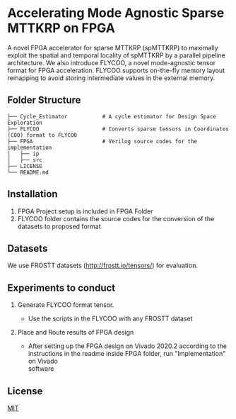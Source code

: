 # Accelerating Mode Agnostic Sparse MTTKRP on FPGA

A novel FPGA accelerator for sparse MTTKRP (spMTTKRP) to maximally exploit the spatial and temporal locality of spMTTKRP by a parallel pipeline architecture. We also introduce FLYCOO, a novel mode-agnostic tensor format for FPGA acceleration. FLYCOO supports on-the-fly memory layout remapping to avoid storing intermediate values in the external memory.

## Folder Structure

    ├── Cycle_Estimator           # A cycle estimator for Design Space Exploration
    ├── FLYCOO                    # Converts sparse tensors in Coordinates (COO) format to FLYCOO
    ├── FPGA                      # Verilog source codes for the implementation
    │   ├── ip                    
    │   ├── src                                   
    ├── LICENSE
    └── README.md

## Installation
1. FPGA Project setup is included in FPGA Folder
2. FLYCOO folder contains the source codes for the conversion of the datasets to proposed format

## Datasets
We use FROSTT datasets (http://frostt.io/tensors/) for evaluation.

## Experiments to conduct
1. Generate FLYCOO format tensor.
    - Use the scripts in the FLYCOO with any FROSTT dataset
    
2. Place and Route results of FPGA design
    - After setting up the FPGA design on Vivado 2020.2 according to the instructions in the readme inside FPGA folder, run "Implementation" on Vivado  
      software


## License
[MIT](https://choosealicense.com/licenses/mit/)
